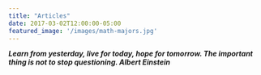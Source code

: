```yaml
---
title: "Articles"
date: 2017-03-02T12:00:00-05:00
featured_image: '/images/math-majors.jpg'
---
```

***Learn from yesterday, live for today, hope for tomorrow. The important thing is not to stop questioning. Albert Einstein***

